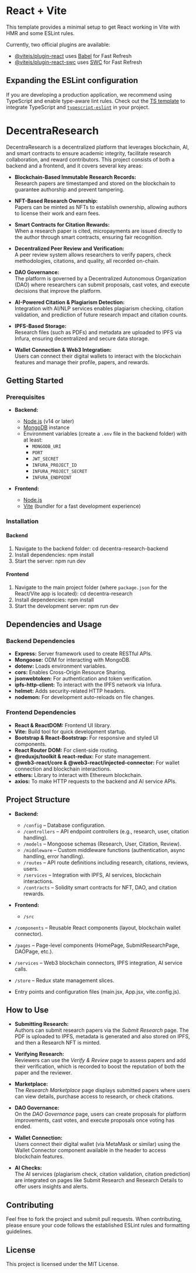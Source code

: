 # React + Vite

This template provides a minimal setup to get React working in Vite with HMR and some ESLint rules.

Currently, two official plugins are available:

- [@vitejs/plugin-react](https://github.com/vitejs/vite-plugin-react/blob/main/packages/plugin-react/README.md) uses [Babel](https://babeljs.io/) for Fast Refresh
- [@vitejs/plugin-react-swc](https://github.com/vitejs/vite-plugin-react-swc) uses [SWC](https://swc.rs/) for Fast Refresh

## Expanding the ESLint configuration

If you are developing a production application, we recommend using TypeScript and enable type-aware lint rules. Check out the [TS template](https://github.com/vitejs/vite/tree/main/packages/create-vite/template-react-ts) to integrate TypeScript and [`typescript-eslint`](https://typescript-eslint.io) in your project.
# DecentraResearch

DecentraResearch is a decentralized platform that leverages blockchain, AI, and smart contracts to ensure academic integrity, facilitate research collaboration, and reward contributors. This project consists of both a backend and a frontend, and it covers several key areas:

- **Blockchain-Based Immutable Research Records:**  
  Research papers are timestamped and stored on the blockchain to guarantee authorship and prevent tampering.

- **NFT-Based Research Ownership:**  
  Papers can be minted as NFTs to establish ownership, allowing authors to license their work and earn fees.

- **Smart Contracts for Citation Rewards:**  
  When a research paper is cited, micropayments are issued directly to the author through smart contracts, ensuring fair recognition.

- **Decentralized Peer Review and Verification:**  
  A peer review system allows researchers to verify papers, check methodologies, citations, and quality, all recorded on-chain.

- **DAO Governance:**  
  The platform is governed by a Decentralized Autonomous Organization (DAO) where researchers can submit proposals, cast votes, and execute decisions that improve the platform.

- **AI-Powered Citation & Plagiarism Detection:**  
  Integration with AI/NLP services enables plagiarism checking, citation validation, and prediction of future research impact and citation counts.

- **IPFS-Based Storage:**  
  Research files (such as PDFs) and metadata are uploaded to IPFS via Infura, ensuring decentralized and secure data storage.

- **Wallet Connection & Web3 Integration:**  
  Users can connect their digital wallets to interact with the blockchain features and manage their profile, papers, and rewards.

## Getting Started

### Prerequisites

- **Backend:**  
  - [Node.js](https://nodejs.org/) (v14 or later)
  - [MongoDB](https://www.mongodb.com/) instance  
  - Environment variables (create a `.env` file in the backend folder) with at least:
    - `MONGODB_URI`  
    - `PORT`  
    - `JWT_SECRET`  
    - `INFURA_PROJECT_ID`  
    - `INFURA_PROJECT_SECRET`  
    - `INFURA_ENDPOINT`
  
- **Frontend:**  
  - [Node.js](https://nodejs.org/)
  - [Vite](https://vitejs.dev/) (bundler for a fast development experience)

### Installation

#### Backend

1. Navigate to the backend folder:
cd decentra-research-backend
2. Install dependencies:
npm install
3. Start the server:
npm run dev

#### Frontend

1. Navigate to the main project folder (where `package.json` for the React/Vite app is located):
cd decentra-research
2. Install dependencies:
npm install
3. Start the development server:
npm run dev

## Dependencies and Usage

### Backend Dependencies

- **Express:** Server framework used to create RESTful APIs.
- **Mongoose:** ODM for interacting with MongoDB.
- **dotenv:** Loads environment variables.
- **cors:** Enables Cross-Origin Resource Sharing.
- **jsonwebtoken:** For authentication and token verification.
- **ipfs-http-client:** To interact with the IPFS network via Infura.
- **helmet:** Adds security-related HTTP headers.
- **nodemon:** For development auto-reloads on file changes.

### Frontend Dependencies

- **React & ReactDOM:** Frontend UI library.
- **Vite:** Build tool for quick development startup.
- **Bootstrap & React-Bootstrap:** For responsive and styled UI components.
- **React Router DOM:** For client-side routing.
- **@reduxjs/toolkit & react-redux:** For state management.
- **@web3-react/core & @web3-react/injected-connector:** For wallet connection and blockchain interactions.
- **ethers:** Library to interact with Ethereum blockchain.
- **axios:** To make HTTP requests to the backend and AI service APIs.

## Project Structure

- **Backend:**  
  - `/config` – Database configuration.
  - `/controllers` – API endpoint controllers (e.g., research, user, citation handling).
  - `/models` – Mongoose schemas (Research, User, Citation, Review).
  - `/middleware` – Custom middleware functions (authentication, async handling, error handling).
  - `/routes` – API route definitions including research, citations, reviews, users.
  - `/services` – Integration with IPFS, AI services, blockchain interactions.
  - `/contracts` – Solidity smart contracts for NFT, DAO, and citation rewards.

- **Frontend:**  
  - `/src`  
 - `/components` – Reusable React components (layout, blockchain wallet connector).
 - `/pages` – Page-level components (HomePage, SubmitResearchPage, DAOPage, etc.).
 - `/services` – Web3 blockchain connectors, IPFS integration, AI service calls.
 - `/store` – Redux state management slices.
 - Entry points and configuration files (main.jsx, App.jsx, vite.config.js).

## How to Use

- **Submitting Research:**  
  Authors can submit research papers via the *Submit Research* page. The PDF is uploaded to IPFS, metadata is generated and also stored on IPFS, and then a Research NFT is minted.

- **Verifying Research:**  
  Reviewers can use the *Verify & Review* page to assess papers and add their verification, which is recorded to boost the reputation of both the paper and the reviewer.

- **Marketplace:**  
  The *Research Marketplace* page displays submitted papers where users can view details, purchase access to research, or check citations.

- **DAO Governance:**  
  On the *DAO Governance* page, users can create proposals for platform improvements, cast votes, and execute proposals once voting has ended.

- **Wallet Connection:**  
  Users connect their digital wallet (via MetaMask or similar) using the Wallet Connector component available in the header to access blockchain features.

- **AI Checks:**  
  The AI services (plagiarism check, citation validation, citation prediction) are integrated on pages like Submit Research and Research Details to offer users insights and alerts.

## Contributing

Feel free to fork the project and submit pull requests. When contributing, please ensure your code follows the established ESLint rules and formatting guidelines.

## License

This project is licensed under the MIT License.